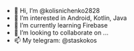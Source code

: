 - 👋 Hi, I’m @kolisnichenko2828
- 👀 I’m interested in Android, Kotlin, Java
- 🌱 I’m currently learning Firebase
- 💞️ I’m looking to collaborate on ...
- 📫 My telegram: @staskokos

<!---
kolisnichenko2828/kolisnichenko2828 is a ✨ special ✨ repository because its `README.md` (this file) appears on your GitHub profile.
You can click the Preview link to take a look at your changes.
--->
